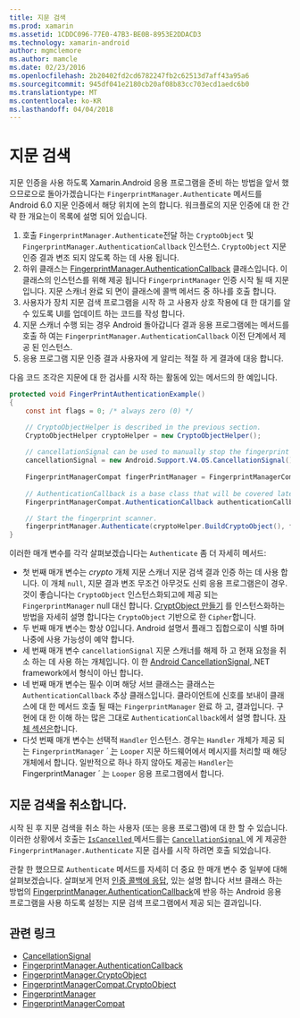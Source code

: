 ```yaml
---
title: 지문 검색
ms.prod: xamarin
ms.assetid: 1CDDC096-77E0-47B3-BE0B-8953E2DDACD3
ms.technology: xamarin-android
author: mgmclemore
ms.author: mamcle
ms.date: 02/23/2016
ms.openlocfilehash: 2b20402fd2cd6782247fb2c62513d7aff43a95a6
ms.sourcegitcommit: 945df041e2180cb20af08b83cc703ecd1aedc6b0
ms.translationtype: MT
ms.contentlocale: ko-KR
ms.lasthandoff: 04/04/2018
---
```

# <a name="scanning-for-fingerprints"></a>지문 검색

지문 인증을 사용 하도록 Xamarin.Android 응용 프로그램을 준비 하는 방법을 앞서 했으므로으로 돌아가겠습니다는 `FingerprintManager.Authenticate` 메서드를 Android 6.0 지문 인증에서 해당 위치에 논의 합니다. 워크플로의 지문 인증에 대 한 간략 한 개요는이 목록에 설명 되어 있습니다.

1. 호출 `FingerprintManager.Authenticate`전달 하는 `CryptoObject` 및 `FingerprintManager.AuthenticationCallback` 인스턴스. `CryptoObject` 지문 인증 결과 변조 되지 않도록 하는 데 사용 됩니다. 
2. 하위 클래스는 [FingerprintManager.AuthenticationCallback](http://developer.android.com/reference/android/hardware/fingerprint/FingerprintManager.AuthenticationCallback.html) 클래스입니다. 이 클래스의 인스턴스를 위해 제공 됩니다 `FingerprintManager` 인증 시작 될 때 지문입니다. 지문 스캐너 완료 되 면이 클래스에 콜백 메서드 중 하나를 호출 합니다.
3. 사용자가 장치 지문 검색 프로그램을 시작 하 고 사용자 상호 작용에 대 한 대기를 알 수 있도록 UI를 업데이트 하는 코드를 작성 합니다. 
4. 지문 스캐너 수행 되는 경우 Android 돌아갑니다 결과 응용 프로그램에는 메서드를 호출 하 여는 `FingerprintManager.AuthenticationCallback` 이전 단계에서 제공 된 인스턴스.
5. 응용 프로그램 지문 인증 결과 사용자에 게 알리는 적절 하 게 결과에 대응 합니다. 

다음 코드 조각은 지문에 대 한 검사를 시작 하는 활동에 있는 메서드의 한 예입니다.

```csharp
protected void FingerPrintAuthenticationExample()
{
    const int flags = 0; /* always zero (0) */

    // CryptoObjectHelper is described in the previous section.
    CryptoObjectHelper cryptoHelper = new CryptoObjectHelper();    
    
    // cancellationSignal can be used to manually stop the fingerprint scanner. 
    cancellationSignal = new Android.Support.V4.OS.CancellationSignal();
    
    FingerprintManagerCompat fingerPrintManager = FingerprintManagerCompat.From(this);
    
    // AuthenticationCallback is a base class that will be covered later on in this guide.
    FingerprintManagerCompat.AuthenticationCallback authenticationCallback = new MyAuthCallbackSample(this);

    // Start the fingerprint scanner.
    fingerprintManager.Authenticate(cryptoHelper.BuildCryptoObject(), flags, cancellationSignal, authenticationCallback, null);
}
```

이러한 매개 변수를 각각 살펴보겠습니다는 `Authenticate` 좀 더 자세히 메서드:

* 첫 번째 매개 변수는 _crypto_ 개체 지문 스캐너 지문 검색 결과 인증 하는 데 사용 합니다. 이 개체 `null`, 지문 결과 변조 무조건 아무것도 신뢰 응용 프로그램은이 경우. 것이 좋습니다는 `CryptoObject` 인스턴스화되고에 제공 되는 `FingerprintManager` null 대신 합니다. [CryptObject 만들기](~/android/platform/fingerprint-authentication/creating-a-cryptoobject.md) 를 인스턴스화하는 방법을 자세히 설명 합니다는 `CryptoObject` 기반으로 한 `Cipher`합니다.
* 두 번째 매개 변수는 항상 0입니다. Android 설명서 플래그 집합으로이 식별 하며 나중에 사용 가능성이 예약 합니다. 
* 세 번째 매개 변수 `cancellationSignal` 지문 스캐너를 해제 하 고 현재 요청을 취소 하는 데 사용 하는 개체입니다. 이 한 [Android CancellationSignal](http://developer.android.com/reference/android/os/CancellationSignal.html),.NET framework에서 형식이 아닌 합니다.
* 네 번째 매개 변수는 필수 이며 해당 서브 클래스는 클래스는 `AuthenticationCallback` 추상 클래스입니다. 클라이언트에 신호를 보내이 클래스에 대 한 메서드 호출 될 때는 `FingerprintManager` 완료 하 고, 결과입니다. 구현에 대 한 이해 하는 많은 그대로 `AuthenticationCallback`에서 설명 합니다. [자체 섹션은](~/android/platform/fingerprint-authentication/fingerprint-authentication-callbacks.md)합니다.
* 다섯 번째 매개 변수는 선택적 `Handler` 인스턴스. 경우는 `Handler` 개체가 제공 되는 `FingerprintManager` ´ ֲ는 `Looper` 지문 하드웨어에서 메시지를 처리할 때 해당 개체에서 합니다. 일반적으로 하나 하지 않아도 제공는 `Handler`는 FingerprintManager ´ ֲ는 `Looper` 응용 프로그램에서 합니다.

## <a name="cancelling-a-fingerprint-scan"></a>지문 검색을 취소합니다.

시작 된 후 지문 검색을 취소 하는 사용자 (또는 응용 프로그램)에 대 한 할 수 있습니다. 이러한 상황에서 호출는 [ `IsCancelled` ](http://developer.android.com/reference/android/os/CancellationSignal.html#isCanceled()) 메서드를는 [ `CancellationSignal` ](http://developer.android.com/reference/android/os/CancellationSignal.html) 에 게 제공한 `FingerprintManager.Authenticate` 지문 검사를 시작 하려면 호출 되었습니다.

관찰 한 했으므로 `Authenticate` 메서드를 자세히 더 중요 한 매개 변수 중 일부에 대해 살펴보겠습니다. 살펴보게 먼저 [인증 콜백에 응답](~/android/platform/fingerprint-authentication/fingerprint-authentication-callbacks.md), 있는 설명 합니다 서브 클래스 하는 방법의 [FingerprintManager.AuthenticationCallback](http://developer.android.com/reference/android/hardware/fingerprint/FingerprintManager.AuthenticationCallback.html)에 반응 하는 Android 응용 프로그램을 사용 하도록 설정는 지문 검색 프로그램에서 제공 되는 결과입니다.




## <a name="related-links"></a>관련 링크

- [CancellationSignal](http://developer.android.com/reference/android/os/CancellationSignal.html)
- [FingerprintManager.AuthenticationCallback](http://developer.android.com/reference/android/hardware/fingerprint/FingerprintManager.AuthenticationCallback.html)
- [FingerprintManager.CryptoObject](http://developer.android.com/reference/android/hardware/fingerprint/FingerprintManager.CryptoObject.html)
- [FingerprintManagerCompat.CryptoObject](http://developer.android.com/reference/android/support/v4/hardware/fingerprint/FingerprintManagerCompat.CryptoObject.html)
- [FingerprintManager](http://developer.android.com/reference/android/hardware/fingerprint/FingerprintManager.html)
- [FingerprintManagerCompat](http://developer.android.com/reference/android/support/v4/hardware/fingerprint/FingerprintManagerCompat.html)
